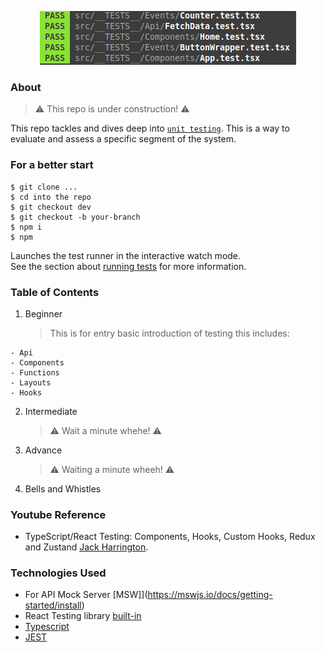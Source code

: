 <div align='center'>

![logo](unit-test.png)

</div>

### About

> ⚠️ This repo is under construction! ⚠️

This repo tackles and dives deep into [`unit testing`](https://www.techtarget.com/searchsoftwarequality/definition/unit-testing#:~:text=Unit%20testing%20is%20a%20software,developers%20and%20sometimes%20QA%20staff).
This is a way to evaluate and assess a specific segment of the system.

### For a better start

```
$ git clone ...
$ cd into the repo
$ git checkout dev
$ git checkout -b your-branch
$ npm i
$ npm

```

Launches the test runner in the interactive watch mode.\
See the section about [running tests](https://facebook.github.io/create-react-app/docs/running-tests) for more information.

### Table of Contents

1. Beginner
   > This is for entry basic introduction of testing this includes:

```
- Api
- Components
- Functions
- Layouts
- Hooks
```

2. Intermediate

   > ⚠️ Wait a minute whehe! ⚠️

3. Advance

   > ⚠️ Waiting a minute wheeh! ⚠️

4. Bells and Whistles

### Youtube Reference

- TypeScript/React Testing: Components, Hooks, Custom Hooks, Redux and Zustand
  [Jack Harrington](https://www.youtube.com/watch?v=bvdHVxqjv80&t=708s).

### Technologies Used

- For API Mock Server [MSW]](https://mswjs.io/docs/getting-started/install)
- React Testing library [built-in](https://facebook.github.io/create-react-app/docs/running-tests)
- [Typescript](https://www.typescriptlang.org/docs/handbook/react.html)
- [JEST](https://jestjs.io/docs/getting-started)

<!-- ### What have been tested:

- Api
- Components
- Functions
- Layouts
- Hooks -->
